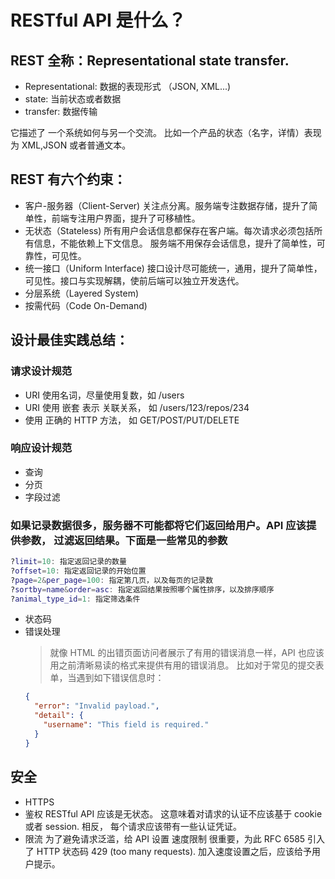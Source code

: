 # RESTful API 是什么？

## REST 全称：Representational state transfer.

- Representational: 数据的表现形式 （JSON, XML...)
- state: 当前状态或者数据
- transfer: 数据传输

它描述了 一个系统如何与另一个交流。 比如一个产品的状态（名字，详情）表现为 XML,JSON 或者普通文本。

## REST 有六个约束：

- 客户-服务器（Client-Server)
  关注点分离。服务端专注数据存储，提升了简单性，前端专注用户界面，提升了可移植性。
- 无状态（Stateless)
  所有用户会话信息都保存在客户端。每次请求必须包括所有信息，不能依赖上下文信息。 服务端不用保存会话信息，提升了简单性，可靠性，可见性。
- 统一接口（Uniform Interface)
  接口设计尽可能统一，通用，提升了简单性，可见性。接口与实现解耦，使前后端可以独立开发迭代。
- 分层系统（Layered System)
- 按需代码（Code On-Demand)

## 设计最佳实践总结：

### 请求设计规范

- URI 使用名词，尽量使用复数，如 /users
- URI 使用 嵌套 表示 关联关系， 如 /users/123/repos/234
- 使用 正确的 HTTP 方法， 如 GET/POST/PUT/DELETE

### 响应设计规范

- 查询
- 分页
- 字段过滤

### 如果记录数据很多，服务器不可能都将它们返回给用户。API 应该提供参数， 过滤返回结果。下面是一些常见的参数

```lua
?limit=10: 指定返回记录的数量
?offset=10: 指定返回记录的开始位置
?page=2&per_page=100: 指定第几页，以及每页的记录数
?sortby=name&order=asc: 指定返回结果按照哪个属性排序，以及排序顺序
?animal_type_id=1: 指定筛选条件
```

- 状态码
- 错误处理
  > 就像 HTML 的出错页面访问者展示了有用的错误消息一样，API 也应该用之前清晰易读的格式来提供有用的错误消息。
  > 比如对于常见的提交表单，当遇到如下错误信息时：
  ```json
  {
    "error": "Invalid payload.",
    "detail": {
      "username": "This field is required."
    }
  }
  ```

## 安全

- HTTPS
- 鉴权
  RESTful API 应该是无状态。 这意味着对请求的认证不应该基于 cookie 或者 session. 相反， 每个请求应该带有一些认证凭证。
- 限流
  为了避免请求泛滥，给 API 设置 速度限制 很重要，为此 RFC 6585 引入了 HTTP 状态码 429 (too many requests). 加入速度设置之后，应该给予用户提示。
